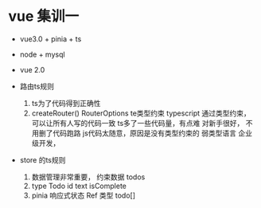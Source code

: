 # vue 集训一

- vue3.0 + pinia + ts
- node + mysql
- vue 2.0

- 路由ts规则
   1. ts为了代码得到正确性
   2. createRouter() RouterOptions te类型约束
      typescript 通过类型约束， 可以让所有人写的代码一致
      ts多了一些代码量，有点难
      对新手很好， 不用删了代码跑路
      js代码太随意，原因是没有类型约束的  弱类型语言
      企业级开发，

- store 的ts规则
   1. 数据管理非常重要，
      约束数据 todos
   2. type Todo
      id
      text
      isComplete
   3. pinia 响应式状态
      Ref 类型
      todo[]